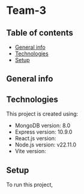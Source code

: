 # Team-3
## Table of contents
* [General info](#general-info)
* [Technologies](#technologies)
* [Setup](#setup)

## General info

	
## Technologies
This project is created using:
* MongoDB version: 8.0
* Express version: 10.9.0
* React.js version: 
* Node.js version: v22.11.0
* Vite version: 
	
## Setup
To run this project, 
